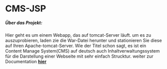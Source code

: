# CMS-JSP

##### Über das Projekt:

Hier geht es um einem Webapp, das auf tomcat-Server läuft. um es zu auszuprobieren, laden zie die War-Datei herunter und stationieren Sie diese auf Ihren Apache-tomcat-Server. Wie der Titel schon sagt, es ist ein Content Manage System(CMS) auf deutsch auch Inhaltverwaltungssystem für die Darstellung einer Webseite mit sehr einfach Strucktur. weiter zur Documentation **[hier](Documentation)**
